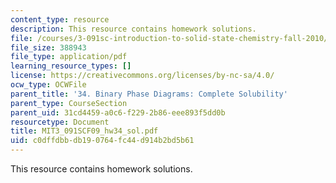 ```yaml
---
content_type: resource
description: This resource contains homework solutions.
file: /courses/3-091sc-introduction-to-solid-state-chemistry-fall-2010/c0dffdbbdb190764fc44d914b2bd5b61_MIT3_091SCF09_hw34_sol.pdf
file_size: 388943
file_type: application/pdf
learning_resource_types: []
license: https://creativecommons.org/licenses/by-nc-sa/4.0/
ocw_type: OCWFile
parent_title: '34. Binary Phase Diagrams: Complete Solubility'
parent_type: CourseSection
parent_uid: 31cd4459-a0c6-f229-2b86-eee893f5dd0b
resourcetype: Document
title: MIT3_091SCF09_hw34_sol.pdf
uid: c0dffdbb-db19-0764-fc44-d914b2bd5b61
---
```

This resource contains homework solutions.